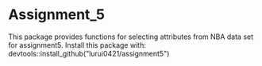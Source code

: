 # Assignment_5
This package provides functions for selecting attributes from NBA data set for assignment5. Install this package with:
devtools::install_github("lurui0421/assignment5")
